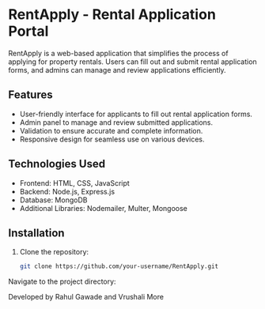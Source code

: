 # RentApply - Rental Application Portal

RentApply is a web-based application that simplifies the process of applying for property rentals. Users can fill out and submit rental application forms, and admins can manage and review applications efficiently.

## Features

- User-friendly interface for applicants to fill out rental application forms.
- Admin panel to manage and review submitted applications.
- Validation to ensure accurate and complete information.
- Responsive design for seamless use on various devices.

## Technologies Used

- Frontend: HTML, CSS, JavaScript
- Backend: Node.js, Express.js
- Database: MongoDB
- Additional Libraries: Nodemailer, Multer, Mongoose

## Installation

1. Clone the repository:

   ```bash
   git clone https://github.com/your-username/RentApply.git
Navigate to the project directory:

Developed by Rahul Gawade and Vrushali More
